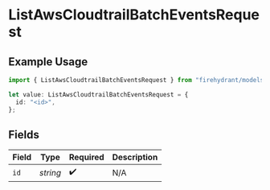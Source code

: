 # ListAwsCloudtrailBatchEventsRequest

## Example Usage

```typescript
import { ListAwsCloudtrailBatchEventsRequest } from "firehydrant/models/operations";

let value: ListAwsCloudtrailBatchEventsRequest = {
  id: "<id>",
};
```

## Fields

| Field              | Type               | Required           | Description        |
| ------------------ | ------------------ | ------------------ | ------------------ |
| `id`               | *string*           | :heavy_check_mark: | N/A                |